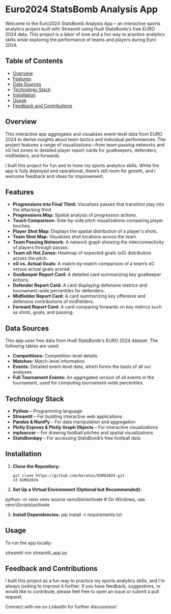# Euro2024 StatsBomb Analysis App

Welcome to the Euro2024 StatsBomb Analysis App – an interactive sports analytics project built with Streamlit using Hudl StatsBomb's free EURO 2024 data. This project is a labor of love and a fun way to practice analytics skills while exploring the performance of teams and players during Euro 2024.

## Table of Contents

- [Overview](#overview)
- [Features](#features)
- [Data Sources](#data-sources)
- [Technology Stack](#technology-stack)
- [Installation](#installation)
- [Usage](#usage)
- [Feedback and Contributions](#feedback-and-contributions)

## Overview

This interactive app aggregates and visualizes event-level data from EURO 2024 to derive insights about team tactics and individual performances. The project features a range of visualizations—from team passing networks and xG hot zones to detailed player report cards for goalkeepers, defenders, midfielders, and forwards.

I built this project for fun and to hone my sports analytics skills. While the app is fully deployed and operational, there’s still room for growth, and I welcome feedback and ideas for improvement.

## Features

- **Progressions into Final Third:** Visualizes passes that transition play into the attacking third.
- **Progressions Map:** Spatial analysis of progression actions.
- **Touch Comparison:** Side-by-side pitch visualizations comparing player touches.
- **Player Shot Map:** Displays the spatial distribution of a player's shots.
- **Team Shot Map:** Visualizes shot locations across the team.
- **Team Passing Network:** A network graph showing the interconnectivity of players through passes.
- **Team xG Hot Zones:** Heatmap of expected goals (xG) distribution across the pitch.
- **xG vs. Actual Goals:** A match-by-match comparison of a team’s xG versus actual goals scored.
- **Goalkeeper Report Card:** A detailed card summarizing key goalkeeper actions.
- **Defender Report Card:** A card displaying defensive metrics and tournament-wide percentiles for defenders.
- **Midfielder Report Card:** A card summarizing key offensive and defensive contributions of midfielders.
- **Forward Report Card:** A card comparing forwards on key metrics such as shots, goals, and passing.

## Data Sources

This app uses free data from Hudl StatsBomb's EURO 2024 dataset. The following tables are used:
- **Competitions:** Competition-level details.
- **Matches:** Match-level information.
- **Events:** Detailed event-level data, which forms the basis of all our analyses.
- **Full Tournament Events:** An aggregated version of all events in the tournament, used for computing tournament-wide percentiles.

## Technology Stack

- **Python** – Programming language
- **Streamlit** – For building interactive web applications
- **Pandas & NumPy** – For data manipulation and aggregation
- **Plotly Express & Plotly Graph Objects** – For interactive visualizations
- **mplsoccer** – For drawing football pitches and spatial visualizations
- **StatsBombpy** – For accessing StatsBomb’s free football data

## Installation

1. **Clone the Repository:**

   ```
   git clone https://github.com/beratoz/EURO2024.git
   cd EURO2024
   ```

2. **Set Up a Virtual Environment (Optional but Recommended):**

python -m venv venv
source venv/bin/activate  # On Windows, use venv\Scripts\activate

3. **Install Dependencies:**
pip install -r requirements.txt

## Usage

To run the app locally:

streamlit run streamlit_app.py

## Feedback and Contributions

I built this project as a fun way to practice my sports analytics skills, and I'm always looking to improve it further. If you have feedback, suggestions, or would like to contribute, please feel free to open an issue or submit a pull request.

Connect with me on LinkedIn for further discussions!
